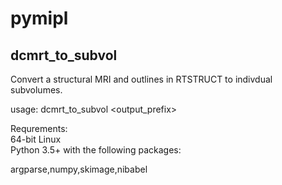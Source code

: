 # pymipl

## dcmrt_to_subvol
Convert a structural MRI and outlines in RTSTRUCT to indivdual subvolumes.<br>

usage: dcmrt_to_subvol <structural DICOM dir> <RTSTRUCT DICOM dir> <output_prefix> 

Requrements: <br>
64-bit Linux <br>
Python 3.5+ with the following packages:<br>

argparse,numpy,skimage,nibabel

